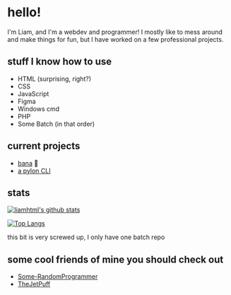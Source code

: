 # hello! 
I'm Liam, and I'm a webdev and programmer! I mostly like to mess around and make things for fun, but I have worked on a few professional projects.
## stuff I know how to use
 - HTML (surprising, right?)
 - CSS
 - JavaScript
 - Figma
 - Windows cmd
 - PHP
 - Some Batch
 (in that order)
## current projects 
 - [bana](https://github.com/liamhtml/idle-bana) 🍌
 - [a pylon CLI](https://github.com/liamhtml/pylon-cli)
 
 ## stats
 
 [![liamhtml's github stats](https://github-readme-stats.vercel.app/api?username=liamhtml&count_private=true&show_icons=true&theme=algolia)](https://github.com/anuraghazra/github-readme-stats)
 
 [![Top Langs](https://github-readme-stats.vercel.app/api/top-langs/?username=liamhtml&count_private=true&show_icons=true&theme=algolia)](https://github.com/anuraghazra/github-readme-stats)
 
 this bit is very screwed up, I only have one batch repo
 
 ## some cool friends of mine you should check out
 - [Some-RandomProgrammer](https://github.com/Some-RandomProgrammer)
 - [TheJetPuff](https://github.com/TheJetPuff)
